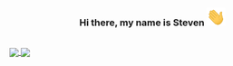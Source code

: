 <h3 align=center> Hi there, my name is Steven <img src="Hi.gif" height="32" /> </h3>
<br/>
<a href="https://github.com/wangscs/wangscs">
  <img align="center" src="https://github-readme-stats.vercel.app/api/top-langs/?username=wangscs&langs_count=6&layout=compact&hide=shaderlab,hlsl&theme=noctis_minimus"/>
</a>

<a href="https://github.com/wangscs/wangscs">
  <img align="center" src="https://github-readme-stats.vercel.app/api?username=wangscs&show_icons=true&include_all_commits=true&count_private=true&hide=issues&theme=noctis_minimus"/>
</a>

<!--
**wangscs/wangscs** is a ✨ _special_ ✨ repository because its `README.md` (this file) appears on your GitHub profile.
-->
